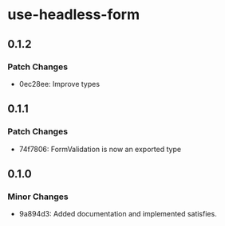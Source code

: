 # use-headless-form

## 0.1.2

### Patch Changes

- 0ec28ee: Improve types

## 0.1.1

### Patch Changes

- 74f7806: FormValidation is now an exported type

## 0.1.0

### Minor Changes

- 9a894d3: Added documentation and implemented satisfies.
